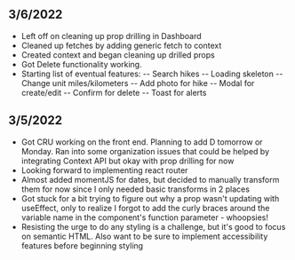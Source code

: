 ## 3/6/2022

- Left off on cleaning up prop drilling in Dashboard
- Cleaned up fetches by adding generic fetch to context
- Created context and began cleaning up drilled props
- Got Delete functionality working.
- Starting list of eventual features:
  -- Search hikes
  -- Loading skeleton
  -- Change unit miles/kilometers
  -- Add photo for hike
  -- Modal for create/edit
  -- Confirm for delete
  -- Toast for alerts

## 3/5/2022

- Got CRU working on the front end. Planning to add D tomorrow or Monday. Ran into some organization issues that could be helped by integrating Context API but okay with prop drilling for now
- Looking forward to implementing react router
- Almost added momentJS for dates, but decided to manually transform them for now since I only needed basic transforms in 2 places
- Got stuck for a bit trying to figure out why a prop wasn't updating with useEffect, only to realize I forgot to add the curly braces around the variable name in the component's function parameter - whoopsies!
- Resisting the urge to do any styling is a challenge, but it's good to focus on semantic HTML. Also want to be sure to implement accessibility features before beginning styling
